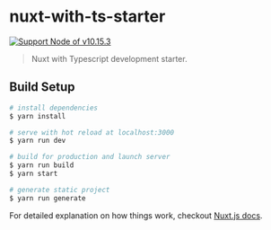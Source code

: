 # nuxt-with-ts-starter
[![Support Node of v10.15.3](https://img.shields.io/badge/node-10.15.3-brightgreen.svg)](https://nodejs.org/)

> Nuxt with Typescript development starter.

## Build Setup

``` bash
# install dependencies
$ yarn install

# serve with hot reload at localhost:3000
$ yarn run dev

# build for production and launch server
$ yarn run build
$ yarn start

# generate static project
$ yarn run generate
```

For detailed explanation on how things work, checkout [Nuxt.js docs](https://nuxtjs.org).
